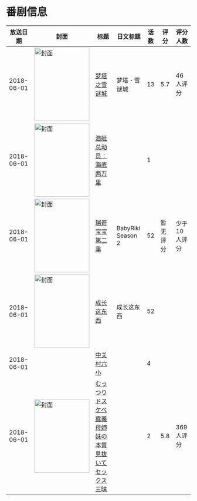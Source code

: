 # 番剧信息

|放送日期|封面|标题|日文标题|话数|评分|评分人数|
|---|---|---|---|---|---|---|
|2018-06-01|<img src="https://lain.bgm.tv/pic/cover/c/00/3e/240580_k1y6D.jpg" alt="封面" style="width:150px;height:200px;object-fit:cover;">|[梦塔之雪谜城](https://bangumi.tv/subject/240580)|梦塔・雪谜城|13|5.7|46人评分|
|2018-06-01|<img src="https://lain.bgm.tv/pic/cover/c/a4/a6/311384_0UzBs.jpg" alt="封面" style="width:150px;height:200px;object-fit:cover;">|[潜艇总动员：海底两万里](https://bangumi.tv/subject/311384)||1|||
|2018-06-01|<img src="https://lain.bgm.tv/pic/cover/c/2c/db/422178_oxg7t.jpg" alt="封面" style="width:150px;height:200px;object-fit:cover;">|[瑞奇宝宝 第二季](https://bangumi.tv/subject/422178)|BabyRiki Season 2|52|暂无评分|少于10人评分|
|2018-06-01|<img src="https://lain.bgm.tv/pic/cover/c/aa/cd/248374_U0wIC.jpg" alt="封面" style="width:150px;height:200px;object-fit:cover;">|[成长这东西](https://bangumi.tv/subject/248374)|成长这东西|52|||
|2018-06-01||[中关村六小](https://bangumi.tv/subject/447516)||4|||
|2018-06-01|<img src="https://bangumi.tv/img/no_icon_subject.png" alt="封面" style="width:150px;height:200px;object-fit:cover;">|[むっつりドスケベ露義母姉妹の本質見抜いてセックス三昧](https://bangumi.tv/subject/237107)||2|5.8|369人评分|

